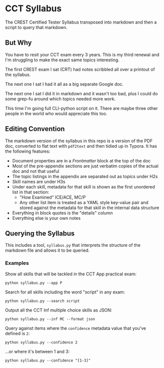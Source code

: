 # CCT Syllabus 

The CREST Certified Tester Syllabus transposed into markdown and then a script to query that markdown.

## But Why

You have to resit your CCT exam every 3 years. This is my third renewal and I'm struggling to make the exact same topics interesting.

The first CREST exam I sat (CRT) had notes scribbled all over a printout of the syllabus.

The next one I sat I had it all as a big separate Google doc.

The next one I sat I did it in markdown and it wasn't too bad, plus I could do some grep-fu around which topics needed more work.

This time I'm going full CLI-python script on it. There are maybe three other people in the world who would appreciate this too.

## Editing Convention

The markdown version of the syllabus in this repo is a version of the PDF doc, converted to flat text with `pdf2text` and then tidied up in Typora. It has the following features:

 - Document properties are in a *Frontmatter* block at the top of the doc
 - Most of the pre-appendix sections are just verbatim copies of the actual doc and not that useful
 - The topic listings in the appendix are separated out as topics under H2s
 - Skill names are under H3s 
 - Under each skill, metadata for that skill is shown as the first unordered list in that section:
    - "How Examined" ICE/ACE, MC/P
    - Any other list item is treated as a YAML style key-value pair and stored against the metadata for that skill in the internal data structure
 - Everything in block quotes is the "details" column
 - Everything else is your own notes

## Querying the Syllabus

This includes a tool, `syllabus.py` that interprets the structure of the markdown file and allows it to be queried.

### Examples 

Show all skills that will be tackled in the CCT App practical exam:

```
python syllabus.py --app P
```

Search for all skills including the word "script" in any exam:

```
python syllabus.py --search script
```

Output all the CCT Inf multiple choice skills as JSON:

```
python syllabus.py --inf MC --format json
```

Query against items where the `confidence` metadata value that you've defined is `2`:

```
python syllabus.py --confidence 2
```

...or where it's between 1 and 3:

```
python syllabus.py --confidence "[1-3]"
```

